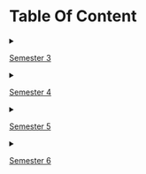 # Table Of Content

<details><summary>

[Semester 3](Semester%203)</summary><blockquote>
    <details><summary>[Business Communication Skills](Semester%203/BCS)</summary><blockquote>
    <table>
        <tr><th>Experiment Folder</th><th>Experiment Aim</th></tr>
        <tr><td>[1](Semester%203/BCS/SWOT%20Analysis.pdf)</td><td>**SWOT analysis**<br>The students should be made aware of their goals, strengths and weaknesses, attitude, moral values, self-confidence, etiquettes, non-verbal skills, achievements. through this activity. SWOT Analysis, Confidence improvement, values, positive attitude, positive thinking and self-esteem. The concern teacher should prepare a questionnaire which evaluate students in all the above areas and make them aware about these aspects.</td></tr>
        <tr><td>[2](Semester%203/BCS/Short%20and%20Long%20term%20goals.pdf)</td><td>**Personal and Career Goal setting – Short term and Long term**<br>The teacher should explain to them on how to set goals and provide template to write their short term and long term goals.</td></tr>
        <tr><td>[3](Semester%203/BCS/Public%20Speaking.pdf)</td><td>**Public Speaking**<br>Any one of the following activities may be conducted :<br>**1. Prepared speech** (Topics are given in advance, students get 10 minutes to prepare the speech and 5 minutes to deliver.)<br>**2. Extempore speech** (Students deliver speeches spontaneously for 5 minutes each on a given topic)<br>**3. Story telling** (Each student narrates a fictional or real life story for 5 minutes each)<br>**4. Oral review** ( Each student orally presents a review on a story or a book read by them)</td></tr>
        <tr><td>[5](Semester%203/BCS/Group%20Discussion.pdf)</td><td>**Group discussion**<br>Group discussions could be done for groups of 5-8 students at a time Two rounds of a GD for each group should be conducted and teacher should give them feedback.</td></tr>
        <tr><td>[6](Semester%203/BCS/Letter%20Writing.pdf)</td><td>**Letter/Application writing**<br>Each student will write one formal letter, and one application. The teacher should teach the students how to write the letter and application. The teacher should give proper format and layouts.</td></tr>
        <tr><td>[7](Semester%203/BCS/Report%20Writing.pdf)</td><td>**Report writing**<br>The teacher should teach the students how to write report .The teacher should give proper format and layouts. Each student will write one report based on visit / project / business proposal.</td></tr>
        <tr><td>[8](Semester%203/BCS/Resume.pdf)</td><td>**Resume writing** - Guide students and instruct them to write resume</td></tr>
        <tr><td>[9](Semester%203/BCS/Presentation%20Skill.pdf)</td><td>**Presentation Skill**<br>Students should make a presentation on any informative topic of their choice. The topic may be technical or non-technical. The teacher should guide them on effective presentation skills. Each student should make a presentation for at least 10 minutes.</td></tr>
        <tr><td>[13](Semester%203/BCS/Mock%20Interviews.pdf)</td><td>**Mock interviews** - guide students and conduct mock interviews</td></tr>
        <tr><td>[14](Semester%203/BCS/Telephone%20Conversation.pdf)</td><td>**Telephonic etiquettes** - To teach students the skills to communicate effectively over the phone.<br>Students will be divided into pairs. Each pair will be given different situations, such as phone call to enquire about job vacancy, scheduling a meeting with team members, phone call for requesting of urgent leave from higher authorities. Students will be given 10 min to prepare. Assessment will be done on the basis of performance during the telephone call.</td></tr>
        <tr><td>[15](Semester%203/BCS/Email%20Writing.pdf)</td><td>**Email etiquettes** - To provide students with an in-depth understanding of email skills.<br>Students will be made to send e-mails for different situations such as sending an e-mail to the principal for a leave, inviting a friend for a party, e-mail to enquire about room tariff of a hotel. Students will be assessed on the basis of e-mail such as clarity, purpose and proof reading of e-mail.</td></tr>
    </table>
    </blockquote></details>
    <details><summary>[Computer Graphics](Semester%203/CG)</summary><blockquote>
    <table>
        <tr><th>Experiment Folder</th><th>Experiment Aim</th></tr>
        <tr><td>[A1](Semester%203/CG/A1.pdf)</td><td>Write C++ program to draw a concave polygon and fill it with desired color using scan fill algorithm. Apply the concept of inheritance.</td></tr>
        <tr><td>[A2](Semester%203/CG/A2.pdf)</td><td>Write C++ program to implement Cohen Southerland line clipping algorithm.</td></tr>
        <tr><td>[A3a](Semester%203/CG/A3a.pdf)</td><td>Write C++ program to draw the following pattern. Use DDA line and Bresenham‘s circle drawing algorithm. Apply the concept of encapsulation.</td></tr>
        <tr><td>[B4a](Semester%203/CG/B4a.pdf)</td><td>Write C++ program to draw 2-D object and perform following basic transformations, a) Scaling b) Translation c) Rotation. Apply the concept of operator overloading.</td></tr>
        <tr><td>[B5c](Semester%203/CG/B5c.pdf)</td><td>Write C++ program to generate fractal patterns by using Koch curves.</td></tr>
        <tr><td>[C6c](Semester%203/CG/C6c.pdf)</td><td>Write OpenGL program to draw Sun Rise and Sunset.</td></tr>
        <tr><td>[C7c](Semester%203/CG/C7c.pdf)</td><td>Write C++ program to draw man walking in the rain with an umbrella. Apply the concept of polymorphism.</td></tr>
        <tr><td>[8](Semester%203/CG/GIMP%20Case%20Study.pdf)</td><td>Design and implement game / animation clip / Graphics Editor using open source graphics library. Make use of maximum features of Object Oriented Programming.</td></tr>
    </table>
    </blockquote></details>
    <details><summary>[Digital Electronics and Logic Design](Semester%203/DELD)</summary><blockquote>
    <table>
        <tr><th>Experiment Folder</th><th>Experiment Aim</th></tr>
    </table>
    </blockquote></details>
    <details><summary>[Fundamentals of Data Structures](Semester%203/FDS)</summary><blockquote>
    <table>
        <tr><th>Experiment Folder</th><th>Experiment Aim</th></tr>
        <tr><td>[A2](Semester%203/FDS/A2.py)</td><td>Write a Python program to store marks scored in subject “Fundamental of Data Structure” by N students in the class. Write functions to compute following:<br>a) The average score of class<br>b) Highest score and lowest score of class<br>c) Count of students who were absent for the test<br>d) Display mark with highest frequency</td></tr>
        <tr><td>[A5](Semester%203/FDS/A5.py)</td><td>Write a Python program to compute following operations on String:<br>a) To display word with the longest length<br>b) To determines the frequency of occurrence of particular character in the string<br>c) To check whether given string is palindrome or not<br>d) To display index of first appearance of the substring<br>e) To count the occurrences of each word in a given string<br></td></tr>
        <tr><td>[A9](Semester%203/FDS/A9.py)</td><td>Write a Python program to compute following computation on matrix:<br>a) Addition of two matrices<br>b) Subtraction of two matrices<br>c) Multiplication of two matrices<br>d) Transpose of a matrix</td></tr>
        <tr><td>[B11](Semester%203/FDS/B11.py)</td><td>a) Write a Python program to store roll numbers of student in array who attended training program in random order. Write function for searching whether particular student attended training program or not, using Linear search and Sentinel search.<br>b) Write a Python program to store roll numbers of student array who attended training program in sorted order. Write function for searching whether particular student attended training program or not, using Binary search and Fibonacci search</td></tr>
        <tr><td>[B14](Semester%203/FDS/B14.py)</td><td>Write a Python program to store first year percentage of students in array. Write function for sorting array of floating point numbers in ascending order using:<br>a) Selection Sort<br>b) Bubble sort and display top five scores.</td></tr>
        <tr><td>[B16](Semester%203/FDS/B16.py)</td><td>Write a Python program to store first year percentage of students in array. Write function for sorting array of floating point numbers in ascending order using quick sort and display top five scores.</td></tr>
        <tr><td>[C19](Semester%203/FDS/C19.cpp)</td><td>Department of Computer Engineering has student's club named 'Pinnacle Club'. Students of second, third and final year of department can be granted membership on request. Similarly one may cancel the membership of club. First node is reserved for president of club and last node is reserved for secretary of club. Write C++ program to maintain club member‘s information using singly linked list. Store student PRN and Name. Write functions to:<br>a) Add and delete the members as well as president or even secretary.<br>b) Compute total number of members of club<br>c) Display members<br>d) Two linked lists exists for two divisions. Concatenate two lists.</td></tr>
        <tr><td>[C21](Semester%203/FDS/C21.cpp)</td><td>Write C++ program for storing appointment schedule for day. Appointments are booked randomly using linked list. Set start and end time and min and max duration for visit slot. Write functions for -<br>A) Display free slots<br>B) Book appointment<br>C) Sort list based on time<br>D) Cancel appointment (check validity, time bounds, availability)<br>E) Sort list based on time using pointer manipulation</td></tr>
        <tr><td>[D26](Semester%203/FDS/D26.cpp)</td><td>In any language program mostly syntax error occurs due to unbalancing delimiter such as (),{},[]. Write C++ program using stack to check whether given expression is well parenthesized or not.</td></tr>
        <tr><td>[D27](Semester%203/FDS/D27.cpp)</td><td>Implement C++ program for expression conversion as infix to postfix and its evaluation using stack based on given conditions:<br>1. Operands and operator, both must be single character.<br>2. Input Postfix expression must be in a desired format.<br>3. Only '+', '-', '*' and '/ ' operators are expected.</td></tr>
        <tr><td>[E29](Semester%203/FDS/E29.cpp)</td><td>Queues are frequently used in computer programming, and a typical example is the creation of a job queue by an operating system. If the operating system does not use priorities, then the jobs are processed in the order they enter the system. Write C++ program for simulating job queue. Write functions to add job and delete job from queue.</td></tr>
        <tr><td>[E31](Semester%203/FDS/E31.cpp)</td><td>A double-ended queue (deque) is a linear list in which additions and deletions may be made at either end. Obtain a data representation mapping a deque into a one-dimensional array. Write C++ program to simulate deque with functions to add and delete elements from either end of the deque.</td></tr>
        <tr><td>[E32](Semester%203/FDS/E32.cpp)</td><td>Pizza parlor accepting maximum M orders. Orders are served in first come first served basis. Order once placed cannot be cancelled. Write C++ program to simulate the system using circular queue using array.</td></tr>
    </table>
    </blockquote></details>
    <details><summary>[Humanity and Social Science](Semester%203/HSS)</summary><blockquote>
    <table>
        <tr><th>Experiment Folder</th><th>Experiment Aim</th></tr>
        <tr><td>[1](Semester%203/HSS/SPEECH%20ON%20CURRENT%20AFFAIR.pdf)</td><td>PREPARED SPEECH ON CURRENT AFFAIRS<br>a. Purpose – Get students to stay abreast and invested in national current affairs<br>b. Method – Each student has to read an editorial from any national paper (English), find out more information on the topic and present it to the class; ending the session with his/her opinion on the matter<br>c. Outcome – Awareness of national state of affairs. Improve on oratory skills. Instil the thinking and contemplative skills and form non-judgmental opinions about an issue</td></tr>
        <tr><td>[2](Semester%203/HSS/INDIA'S%20CULTURAL%20DIVERSITY.pptx)</td><td>UNDERSTANDING INDIA’S CULTURAL DIVERSITY<br>a. Purpose – Expose students to the intricacies of Indian cultural across various states<br>b. Method – Each student (or a small group of students in case the number of students is large) has to pick a state and come to the tutorial session prepared with a PPT that will showcase the demographic, sociographic and cultural information of that state<br>c. Outcome – Information about the beauty of Indian cultural diversity. Enhance exploratory skill, communication skills and learn to present using technological tools.</td></tr>
        <tr><td>[3](Semester%203/HSS/ARTICLE%20ON%20SOCIAL%20ISSUE.pdf)</td><td>WRITING AN ARTICLE ON ANY SOCIAL ISSUE<br>a. Purpose – Highlight various social and cultural evil malevolence existing in our country and express one’s opinion on how it can be changed<br>b. Method – Each student will have to write a 200 word essay on any of existing social malice that is prevalent in society. On evaluation, the top 5 essays can be displayed on the college wall magazine and rewarded if deemed appropriate<br>c. Outcome – Learn to raise one’s voice against the wrong doings in communities. Build writing skills, improve language and gain knowledge about how to write an impactful essay</td></tr>
        <tr><td>[6](Semester%203/HSS/SCREEN%20A%20MOVIE.pdf)</td><td>SCREEN A MOVIE (FOCUS ON POSITIVITY AND POWER OF THE MIND)<br>a. Purpose – Expose students to introspective skills and try to develop a positive thinking in life<br>b. Method – Screen a movie / a documentary / a video that focuses on the power of the mind and how to create affirmations in one’s life. At the end of the movie, students can be asked to express their opinions and write down what changes / improvements they plan to take in their choices thereafter. This can be followed by a guest lecture by expert/s or workshop<br>c. Outcome – Comprehend the areas of improvement within themselves. Understand the importance of staying positive and develop affirmations</td></tr>
    </table>
    </blockquote></details>
    <details><summary>[OOP and Computer Graphics Laboratory](Semester%203/OOPL)</summary><blockquote>
    <table>
        <tr><th>Experiment Folder</th><th>Experiment Aim</th></tr>
        <tr><td>[A1](Semester%203/OOPL/A1.cpp)</td><td>Implement a class Complex which represents the Complex Number data type. Implement the following:<br>1. Constructor (including a default constructor which creates the complex number 0+0i).<br>2. Overload operator+ to add two complex numbers.<br>3. Overload operator* to multiply two complex numbers.<br>4. Overload operators << and >> to print and read Complex Numbers.</td></tr>
        <tr><td>[A2](Semester%203/OOPL/A2.cpp)</td><td>Develop a program in C++ to create a database of student’s information system containing the following information: Name, Roll number, Class, Division, Date of Birth, Blood group, Contact address, Telephone number, Driving license no. and other. Construct the database with suitable member functions. Make use of constructor, default constructor, copy constructor, destructor, static member functions, friend class, this pointer, inline code and dynamic memory allocation operators-new and delete as well as exception handling.</td></tr>
        <tr><td>[A3](Semester%203/OOPL/A3.cpp)</td><td>Imagine a publishing company which does marketing for book and audio cassette versions. Create a class publication that stores the title (a string) and price (type float) of publications. From this class derive two classes: book which adds a page count (type int) and tape which adds a playing time in minutes (type float).<br>Write a program that instantiates the book and tape class, allows user to enter data and displays the data members. If an exception is caught, replace all the data member values with zero values.</td></tr>
        <tr><td>[B4](Semester%203/OOPL/B4.cpp)</td><td>Write a C++ program that creates an output file, writes information to it, closes the file, open it again as an input file and read the information from the file.</td></tr>
        <tr><td>[B5](Semester%203/OOPL/B5.cpp)</td><td>Write a function template for selection sort that inputs, sorts and outputs an integer array and a float array.</td></tr>
        <tr><td>[C6](Semester%203/OOPL/C6.cpp)</td><td>Write C++ program using STL for sorting and searching user defined records such as personal records using vector container.</td></tr>
    </table>
    </blockquote></details>
    <details><summary>[Project Based Learning](Semester%203/PBL)</summary><blockquote>
    <table>
        <tr><th>Experiment Folder</th><th>Experiment Aim</th></tr>
    </table>
    </blockquote></details>
</blockquote></details>

<details><summary>

[Semester 4](Semester%204)</summary><blockquote>
    <details><summary>[Data Structures and Algorithms Laboratory](Semester%204/DSAL)</summary><blockquote>
    <table>
        <tr><th>Experiment Folder</th><th>Experiment Aim</th></tr>
        <tr><td>[A1](Semester%204/DSAL/A1.cpp)</td><td>Consider telephone book database of N clients. Make use of a hash table implementation to quickly look up client‘s telephone number. Make use of two collision handling techniques and compare them using number of comparisons required to find a set of telephone numbers</td></tr>
        <tr><td>[A2](Semester%204/DSAL/A2.cpp)</td><td>Implement all the functions of a dictionary (ADT) using hashing and handle collisions using chaining with / without replacement.<br>Data: Set of (key, value) pairs, Keys are mapped to values, Keys must be comparable, Keys must be unique. Standard Operations: Insert(key, value), Find(key), Delete(key)</td></tr>
        <tr><td>[B5](Semester%204/DSAL/B5.cpp)</td><td>A book consists of chapters, chapters consist of sections and sections consist of subsections. Construct a tree and print the nodes. Find the time and space requirements of your method.</td></tr>
        <tr><td>[B6](Semester%204/DSAL/B6.cpp)</td><td>Beginning with an empty binary search tree, Construct binary search tree by inserting the values in the order given. After constructing a binary tree -<br>i. Insert new node<br>ii. Find number of nodes in longest path from root<br>iii. Minimum data value found in the tree<br>iv. Change a tree so that the roles of the left and right pointers are swapped at every node<br>v. Search a value</td></tr>
        <tr><td>[B11](Semester%204/DSAL/B11.cpp)</td><td>Construct an expression tree from the given prefix expression eg. +--a*bc/def and traverse it using post order traversal (non recursive) and then delete the entire tree.</td></tr>
        <tr><td>[C13](Semester%204/DSAL/C13.cpp)</td><td>Represent a given graph using adjacency matrix/list to perform DFS and using adjacency list to perform BFS. Use the map of the area around the college as the graph. Identify the prominent land marks as nodes and perform DFS and BFS on that.</td></tr>
        <tr><td>[C15](Semester%204/DSAL/C15.cpp)</td><td>You have a business with several offices; you want to lease phone lines to connect them up with each other; and the phone company charges different amounts of money to connect different pairs of cities. You want a set of lines that connects all your offices with a minimum total cost. Solve the problem by suggesting appropriate data structures.</td></tr>
        <tr><td>[D18](Semester%204/DSAL/D18.cpp)</td><td>Given sequence k = k1 &lt;k2 < … &lt;kn of n sorted keys, with a search probability pi for each key ki . Build the Binary search tree that has the least search cost given the access probability for each key?</td></tr>
        <tr><td>[D19](Semester%204/DSAL/D19.cpp)</td><td>A Dictionary stores keywords and its meanings. Provide facility for adding new keywords, deleting keywords, updating values of any entry. Provide facility to display whole data sorted in ascending/ Descending order. Also find how many maximum comparisons may require for finding any keyword. Use Height balance tree and find the complexity for finding a keyword</td></tr>
        <tr><td>[E22](Semester%204/DSAL/E22.cpp)</td><td>Read the marks obtained by students of second year in an online examination of particular subject. Find out maximum and minimum marks obtained in that subject. Use heap data structure. Analyze the algorithm.</td></tr>
        <tr><td>[F23](Semester%204/DSAL/F23.cpp)</td><td>Department maintains a student information. The file contains roll number, name, division and address. Allow user to add, delete information of student. Display information of particular employee. If record of student does not exist an appropriate message is displayed. If it is, then the system displays the student details. Use sequential file to main the data.</td></tr>
        <tr><td>[F24](Semester%204/DSAL/F24.cpp)</td><td>Company maintains employee information as employee ID, name, designation and salary. Allow user to add, delete information of employee. Display information of particular employee. If employee does not exist an appropriate message is displayed. If it is, then the system displays the employee details. Use index sequential file to maintain the data.</td></tr>
    </table>
    </blockquote></details>
    <details><summary>[MicroProcessor Laboratory](Semester%204/MPL)</summary><blockquote>
    <table>
        <tr><th>Experiment Folder</th><th>Experiment Aim</th></tr>
        <tr><td>[9](Semester%204/MPL/9.asm)</td><td>Write X86/64 ALP to perform overlapped block transfer with string specific instructions Block containing data can be defined in the data segment.</td></tr>
    </table>
    </blockquote></details>
</blockquote></details>

<details><summary>

[Semester 5](Semester%205)</summary><blockquote>
    <details><summary>[Computer Networks & Security Laboratory](Semester%205/CNSL)</summary><blockquote>
    <table>
        <tr><th>Experiment Folder</th><th>Experiment Aim</th></tr>
        <tr><td>[5a](Semester%205/CNSL/CRC.c), [5b](Semester%205/CNSL/HAMMING.c)</td><td>Write a program to simulate Go back N and Selective Repeat Modes of Sliding Window Protocol in Peer-to-Peer mode.</td></tr>
    </table>
    </blockquote></details>
    <details><summary>[Database Management Systems Laboratory](Semester%205/DBMSL)</summary><blockquote>
    <table>
        <tr><th>Experiment Folder</th><th>Experiment Aim</th></tr>
        <tr><td>[A1](Semester%205/DBMSL/A1.png)</td><td>**ER Modeling and Normalization:**<br>Decide a case study related to real time application in group of 2-3 students and formulate a problem statement for application to be developed. Propose a Conceptual Design using ER features using tools like ERD plus, ER Win etc. (Identifying entities, relationships between entities, attributes, keys, cardinalities, generalization, specialization etc.) Convert the ER diagram into relational tables and normalize Relational data model.<br>Note: Student groups are required to continue same problem statement throughout all the assignments in order to design and develop an application as a part Mini Project. Further assignments will be useful for students to develop a backend for system. To design front end interface students should use the different concepts learnt in the other subjects also.</td></tr>
        <tr><td>[A2](Semester%205/DBMSL/MySql-History.sql)</td><td>**SQL Queries:**<br>a. Design and Develop SQL DDL statements which demonstrate the use of SQL objects such as Table, View, Index, Sequence, Synonym, different constraints etc.<br>b. Write at least 10 SQL queries on the suitable database application using SQL DML statements<br>Note: Instructor will design the queries which demonstrate the use of concepts like Insert, Select, Update, Delete with operators, functions, and set operator etc.</td></tr>
        <tr><td>[A3](Semester%205/DBMSL/MySql-History.sql)</td><td>**SQL Queries - all types of Join, Sub-Query and View:**<br>Write at least 10 SQL queries for suitable database application using SQL DML statements.<br>Note: Instructor will design the queries which demonstrate the use of concepts like all types of Join, Sub-Query and View</td></tr>
        <tr><td>[A4](Semester%205/DBMSL/MySql-History.sql)</td><td>**Unnamed PL/SQL code block: Use of Control structure and Exception handling is mandatory.**<br>Suggested Problem statement:<br>Consider Tables:<br>1. Borrower(Roll_no, Name, DateofIssue, NameofBook, Status)<br>2. Fine(Roll_no,Date,Amt)<br>Accept Roll_no & NameofBook from user.<br>● Check the number of days (from date of issue).<br>● If days are between 15 to 30 then fine amount will be Rs 5per day.<br>● If no. of days>30, per day fine will be Rs 50 per day & for days less than 30, Rs. 5 per day.<br>● After submitting the book, status will change from I to R.<br>● If condition of fine is true, then details will be stored into fine table.<br>● Also handles the exception by named exception handler or user define exception handler.<br>OR<br>Write a PL/SQL code block to calculate the area of a circle for a value of radius varying from 5 to 9. Store the radius and the corresponding values of calculated area in an empty table named areas, consisting of two columns, radius and area.</td></tr>
        <tr><td>[A5](Semester%205/DBMSL/MySql-History.sql)</td><td>**Named PL/SQL Block: PL/SQL Stored Procedure and Stored Function.**<br>Write a Stored Procedure namely proc_Grade for the categorization of student. If marks scored by students in examination is <=1500 and marks>=990 then student will be placed in distinction category if marks scored are between 989 and 900 category is first class, if marks 899 and 825 category is Higher Second Class<br>Write a PL/SQL block to use procedure created with above requirement.<br>Stud_Marks(name, total_marks), Result(Roll,Name, Class)<br>Note: Instructor will frame the problem statement for writing stored procedure & Function in line with above statement.</td></tr>
        <tr><td>[A6](Semester%205/DBMSL/MySql-History.sql)</td><td>**Cursors: (All types: Implicit, Explicit, Cursor FOR Loop, Parameterized Cursor)**<br>Write a PL/SQL block of code using parameterized Cursor that will merge the data available in the newly created table N_RollCall with the data available in the table O_RollCall. If the data in the first table already exist in the second table then that data should be skipped.<br>Note: Instructor will frame the problem statement for writing PL/SQL block using all types of Cursors in line with above statement.</td></tr>
        <tr><td>[A7](Semester%205/DBMSL/MySql-History.sql)</td><td>**Database Trigger (All Types: Row level and Statement level triggers, Before and After Triggers).**<br>Write a database trigger on Library table. The System should keep track of the records that are being updated or deleted. The old value of updated or deleted records should be added in Library_Audit table.<br>Note: Instructor will Frame the problem statement for writing PL/SQL block for all types of Triggers in line with above statement.</td></tr>
        <tr><td>[A8](Semester%205/DBMSL/mysql.py)</td><td>**Database Connectivity:**<br>Write a program to implement MYSQL/Oracle database connectivity with any front end language to implement Database navigation operations (add, delete, edit etc)</td></tr>
        <tr><td>[B1](Semester%205/DBMSL/MongoDB-History.txt)</td><td>**MongoDB Queries:**<br>Design and Develop MongoDB Queries using CRUD operations. (Use CRUD operations, SAVE method, logical operators etc)</td></tr>
        <tr><td>[B2](Semester%205/DBMSL/MongoDB-History.txt)</td><td>**MongoDB - Aggregation and Indexing:**<br>Design and Develop MongoDB Queries using aggregation and indexing with suitable example using MongoDB.</td></tr>
        <tr><td>[B3](Semester%205/DBMSL/MongoDB-History.txt)</td><td>**MongoDB - Map reduces operations:**<br>Implement Map reduces operation with suitable example using MongoDB.</td></tr>
        <tr><td>[B4](Semester%205/DBMSL/mongo.py)</td><td>**Database Connectivity:**<br>Write a program to implement MongoDB database connectivity with any front end language to implement Database navigation operations (add, delete, edit etc)</td></tr>
        <tr><td>[C1](Semester%205/DBMSL/Mini%20Project.pdf)</td><td>Using the database concepts covered in Group A & Group B, develop an application with following details:<br>1. Follow the same problem statement decided in Assignment -1 of Group A<br>2. Follow the Software Development Life cycle and other concepts learnt in Software Engineering Course throughout the implementation.<br>3. Develop application considering:<br>● Front End : Java/Perl/PHP/Python/Ruby/.net/any other language<br>● Backend : MongoDB/MySQL/Oracle<br>4. Test and validate application using Manual/Automation testing<br>5. Student should develop application in group of 2-3 students and submit the Project Report which will consist of documentation related to different phases of Software Development<br>Life Cycle:<br>● Title of the Project, Abstract, Introduction<br>● Software Requirement Specification<br>● Conceptual Design using ER features, Relational Model in appropriate Normalize form<br>● Graphical User Interface, Source Code<br>● Testing document<br>● Conclusion.<br></td></tr>
    </table>
    </blockquote></details>
    <details><summary>[Laboratory Practice I](Semester%205/SPOS)</summary><blockquote>
    <table>
        <tr><th>Experiment Folder</th><th>Experiment Aim</th></tr>
        <tr><td>[1](Semester%205/SPOS/SPOS%20LABORATORY.pdf)</td><td>Design suitable Data structures and implement Pass-I and Pass-II of a two-pass assembler for pseudo-machine. Implementation should consist of a few instructions from each category and few assembler directives. The output of Pass-I (intermediate code file and symbol table) should be input for Pass-II</td></tr>
        <tr><td>[2](Semester%205/SPOS/SPOS%20LABORATORY.pdf)</td><td>Design suitable data structures and implement Pass-I and Pass-II of a two-pass macro-processor. The output of Pass-I (MNT, MDT and intermediate code file without any macro definitions) should be input for Pass-II.</td></tr>
        <tr><td>[3](Semester%205/SPOS/SPOS%20LABORATORY.pdf)</td><td>Write a program to recognize infix expression using LEX and YAAC</td></tr>
        <tr><td>[4](Semester%205/SPOS/SPOS%20LABORATORY.pdf)</td><td>Write a program to solve Classical Problems of Synchronization using Mutex and Semaphore.</td></tr>
        <tr><td>[5](Semester%205/SPOS/SPOS%20LABORATORY.pdf)</td><td>Implementation of CPU Scheduling Algorithms: FCFS , SJF (Preemptive), Priority (Non-Preemptive) and Round Robin (Preemptive)</td></tr>
        <tr><td>[6](Semester%205/SPOS/SPOS%20LABORATORY.pdf)</td><td>Implementation of Memory placement strategies – best fit, first fit, next fit & worst fit.</td></tr>
        <tr><td>[7](Semester%205/SPOS/SPOS%20LABORATORY.pdf)</td><td>Implementation of Page replacement algorithm</td></tr>
    </table>
    </blockquote></details>
    <details><summary>[Seminar and Technical Communication](Semester%205/STC)</summary><blockquote>
    <table>
        <tr><th>Experiment Folder</th><th>Experiment Aim</th></tr>
        <tr><td>[Report](Semester%205/STC/SEMINAR%20REPORT.pdf)</td><td>● Each student will select a topic in the area of Computer Engineering and Technology preferably keeping track with recent technological trends and development beyond scope of syllabus avoiding repetition in consecutive years.<br>● The topic must be selected in consultation with the institute guide.<br>● Each student will make a seminar presentation using audio/visual aids for a duration of 20-25 minutes and submit the seminar report prepared in Latex only.<br>● Active participation at classmate seminars is essential.<br>● BoS has circulated the Seminar Log book and it is recommended to use it.</td></tr>
    </table>
    </blockquote></details>
</blockquote></details>

<details><summary>

[Semester 6](Semester%206)</summary><blockquote>
    <details><summary>[Data Science and Big Data Analytics Laboratory](Semester%206/DSBDAL)</summary><blockquote>
    <table>
        <tr><th>Experiment Folder</th><th>Experiment Aim</th></tr>
        <tr><td>[A1](Semester%206/DSBDAL/A1)</td><td>**Data Wrangling I**<br>Perform the following operations using Python on any open source dataset (eg. data.csv)<br>1. Import all the required Python Libraries.<br>2. Locate an open source data from the web (eg. https://www.kaggle.com). Provide a clear description of the data and its source (i.e. URL of the web site).<br>3. Load the Dataset into pandas dataframe.<br>4. Data Preprocessing: check for missing values in the data using pandas isnull(), describe() function to get some initial statistics. Provide variable descriptions. Types of variables etc. Check the dimensions of the data frame.<br>5. Data Formatting and Data Normalization: Summarize the types of variables by checking the data types (i.e., character, numeric, integer, factor, and logical) of the variables in the data set. If variables are not in the correct data type, apply proper type conversions.<br>6. Turn categorical variables into quantitative variables in Python<br>In addition to the codes and outputs, explain every operation that you do in the above steps and explain everything that you do to import/read/scrape the data set.</td></tr>
        <tr><td>[A2](Semester%206/DSBDAL/A2)</td><td>**Data Wrangling II**<br>Perform the following operations using Python on any open source dataset (eg. data.csv)<br>1. Scan all variables for missing values and inconsistencies. If there are missing values and/or inconsistencies, use any of the suitable techniques to deal with them.<br>2. Scan all numeric variables for outliers. If there are outliers, use any of the suitable techniques to deal with them.<br>3. Apply data transformations on at least one of the variables. The purpose of this transformation should be one of the following reasons: to change the scale for better understanding of the variable, to convert a non-linear relation into a linear one, or to decrease the skewness and convert the distribution into a normal distribution.<br>Reason and document your approach properly.</td></tr>
        <tr><td>[A3](Semester%206/DSBDAL/A3)</td><td>**Basic Statistics - Measures of Central Tendencies and Variance**<br>Perform the following operations on any open source dataset (eg. data.csv)<br>1. Provide summary statistics (mean, median, minimum, maximum, standard deviation) for a dataset (age, income etc.) with numeric variables grouped by one of the qualitative (categorical) variable. For example, if your categorical variable is age groups and quantitative variable is income, then provide summary statistics of income grouped by the age groups. Create a list that contains a numeric value for each response to the categorical variable.<br>2. Write a Python program to display some basic statistical details like percentile, mean, standard deviation etc. of the species of ‘Iris-setosa’, ‘Iris-versicolor’ and ‘Iris-versicolor’ of iris.csv dataset.<br>Provide the codes with outputs and explain everything that you do in this step.</td></tr>
        <tr><td>[A4](Semester%206/DSBDAL/A4)</td><td>**Data Analytics I**<br>Create a Linear Regression Model using Python/R to predict home prices using Boston Housing Dataset (https://www.kaggle.com/c/boston-housing). The Boston Housing dataset contains information about various houses in Boston through different parameters. There are 506 samples and 14 feature variables in this dataset.<br>The objective is to predict the value of prices of the house using the given features.</td></tr>
        <tr><td>[A5](Semester%206/DSBDAL/A5)</td><td>**Data Analytics II**<br>1. Implement logistic regression using Python/R to perform classification on Social_Network_Ads.csv dataset<br>Compute Confusion matrix to find TP, FP, TN, FN, Accuracy, Error rate, Precision, Recall on the given dataset.</td></tr>
        <tr><td>[A6](Semester%206/DSBDAL/A6)</td><td>**Data Analytics III**<br>1. Implement Simple Naïve Bayes classification algorithm using Python/R on iris.csv dataset.<br>Compute Confusion matrix to find TP, FP, TN, FN, Accuracy, Error rate, Precision, Recall on the given dataset.</td></tr>
        <tr><td>[A7](Semester%206/DSBDAL/A7)</td><td>**Text Analytics**<br>1. Extract Sample document and apply following document preprocessing methods: Tokenization, POS Tagging, stop words removal, Stemming and Lemmatization.<br>Create representation of document by calculating Term Frequency and Inverse Document Frequency.</td></tr>
        <tr><td>[A8](Semester%206/DSBDAL/A8)</td><td>**Data Visualization I**<br>1. Use the inbuilt dataset 'titanic'. The dataset contains 891 rows and contains information about the passengers who boarded the unfortunate Titanic ship. Use the Seaborn library to see if we can find any patterns in the data.<br>Write a code to check how the price of the ticket (column name: 'fare') for each passenger is distributed by plotting a histogram</td></tr>
        <tr><td>[A9](Semester%206/DSBDAL/A9)</td><td>**Data Visualization II**<br>1. Use the inbuilt dataset 'titanic' as used in the above problem. Plot a box plot for distribution of age with respect to each gender along with the information about whether they survived or not. (Column names : 'sex' and 'age')<br>Write observations on the inference from the above statistics.</td></tr>
        <tr><td>[A10](Semester%206/DSBDAL/A10)</td><td>**Data Visualization III**<br>Download the Iris flower dataset or any other dataset into a DataFrame. (https://archive.ics.uci.edu/ml/datasets/Iris ). Scan the dataset and give the inference as:1. How many features are there and what are their types (e.g., numeric, nominal)?<br>2. Create a histogram for each feature in the dataset to illustrate the feature distributions.<br>3. Create a boxplot for each feature in the dataset.<br>Compare distributions and identify outliers.</td></tr>
        <tr><td>[B1](Semester%206/DSBDAL/B1)</td><td>Write a code in JAVA for a simple WordCount application that counts the number of occurrences of each word in a given input set using the Hadoop MapReduce framework on local-standalone set-up.</td></tr>
        <tr><td>[B2](Semester%206/DSBDAL/B2)</td><td>Design a distributed application using MapReduce which processes a log file of a system.</td></tr>
        <tr><td>[B3](Semester%206/DSBDAL/B3)</td><td>Locate dataset (eg. sample_weather.txt) for working on weather data which reads the text input files and finds average for temperature, dew point and wind speed.</td></tr>
        <tr><td>[B4](Semester%206/DSBDAL/B4)</td><td>Write a simple program in SCALA using Apache Spark framework.</td></tr>
    </table>
    </blockquote></details>
    <details><summary>[Laboratory Practice II](Semester%206/LP2)</summary><blockquote>
    <table>
        <tr><th>Experiment Folder</th><th>Experiment Aim</th></tr>
        <tr><td>[A1](Semester%206/LP2/A1)</td><td>Implement depth first search algorithm and Breadth First Search algorithm, Use an undirected graph and develop a recursive algorithm for searching all the vertices of a graph or tree data structure.</td></tr>
        <tr><td>[A2](Semester%206/LP2/A2)</td><td>Implement A star Algorithm for any game search problem.</td></tr>
        <tr><td>[A3](Semester%206/LP2/A3)</td><td>Implement Greedy search algorithm for any of the following application:<br>I. Selection Sort<br>II. Minimum Spanning Tree<br>III. Single-Source Shortest Path Problem<br>IV. Job Scheduling Problem<br>V. Prim's Minimal Spanning Tree Algorithm<br>VI. Kruskal's Minimal Spanning Tree Algorithm<br>VII. Dijkstra's Minimal Spanning Tree Algorithm</td></tr>
        <tr><td>[B4](Semester%206/LP2/B4)</td><td>Implement a solution for a Constraint Satisfaction Problem using Branch and Bound and Backtracking for n-queens problem or a graph colouring problem.</td></tr>
        <tr><td>[B5](Semester%206/LP2/B5)</td><td>Develop an elementary chatbot for any suitable customer interaction application.</td></tr>
        <tr><td>[C6](Semester%206/LP2/C6)</td><td>Implement any one of the following Expert System<br>[The Bird Identification System](https://www.amzi.com/ExpertSystemsInProlog/02usingprolog.php)</td></tr>
    </table>
    </blockquote></details>
    <details><summary>[Web Technology Laboratory](Semester%206/WTL)</summary><blockquote>
    <table>
        <tr><th>Experiment Folder</th><th>Experiment Aim</th></tr>
        <tr><td>[2](Semester%206/WTL/2)</td><td>Implement a web page index.htm for any client website (e.g. a restaurant website project) using following:<br>a. HTML syntax: heading tags, basic tags & attributes, frames, tables, images, lists, links for text & images, forms etc.<br>b. Use of Internal CSS, Inline CSS, External CSS</td></tr>
        <tr><td>[3](Semester%206/WTL/3)</td><td>Design the XML document to store the information of the employees of any business organization and demonstrate the use of:<br>a) DTD<br>b) XML Schema<br>And display the content in (e.g. tabular format) by using CSS/XSL.</td></tr>
        <tr><td>[4](Semester%206/WTL/4)</td><td>Implement an application in Java Script using following:<br>a) Design UI of application using HTML, CSS etc.<br>b) Include Java script validation<br>c) Use of prompt and alert window using Java Script<br>e.g. Design & implement a simple calculator using Java Script for operations like addition, multiplication, subtraction, division, square of number etc.<br>a) Design calculator interface like text field for input & output, buttons for numbers and operators etc.<br>b) Validate input values<br>c) Prompt/alerts for invalid values etc.</td></tr>
        <tr><td>[5](Semester%206/WTL/5)</td><td>Implement the sample program demonstrating the use of Servlet.<br>e.g. Create a database table ebookshop (book_id, book_title, book_author, book_price, quantity) using database like Oracle/MySQL etc. and display (use SQL select query) the table content using servlet.</td></tr>
        <tr><td>[6](Semester%206/WTL/6)</td><td>Implement the program demonstrating the use of JSP.<br>e.g. Create a database table students_info (stud_id, stud_name, class, division, city) using database like Oracle/MySQL etc. and display (use SQL select query) the table content using JSP.</td></tr>
        <tr><td>[7](Semester%206/WTL/7)</td><td>Build a dynamic web application using PHP and MySQL.<br>a. Create database tables in MySQL and create connection with PHP.<br>b. Create the add, update, delete and retrieve functions in the PHP web app interacting with MySQL database</td></tr>
        <tr><td>[8](Semester%206/WTL/8)</td><td>Design a login page with entries for name, mobile number email id and login button. Use struts and perform following validations:<br>a. Validation for correct names<br>b. Validation for mobile numbers<br>c. Validation for email id<br>d. Validation if no entered any value<br>e. Re-display for wrongly entered values with message<br>f. Congratulations and welcome page upon successful entries</td></tr>
        <tr><td>[9](Semester%206/WTL/9)</td><td>Design an application using Angular JS.<br>e.g. Design registration (first name, last name, username, password) and login page using Angular JS.</td></tr>
        <tr><td>[10](Semester%206/WTL/10)</td><td>Design and implement a business interface with necessary business logic for any web application using EJB.<br>e.g. Design and implement the web application logic for deposit and withdraw amount transactions using EJB.</td></tr>
        <tr><td>[11](Semester%206/WTL/Mini%20Project)</td><td>Mini Project: Design and implement a dynamic web application for any business functionality by using web development technologies that you have learnt in the above given assignments.</td></tr>
    </table>
    </blockquote></details>
    <details><summary>[Cloud Computing](Semester%206/CC)</summary><blockquote>
    <table>
        <tr><th>Experiment Folder</th><th>Experiment Aim</th></tr>
        <tr><td>[1](Semester%206/CC/1.pdf)</td><td>Case study on Amazon EC2 and learn about Amazon EC2 web services.</td></tr>
        <tr><td>[2](Semester%206/CC/2.pdf)</td><td>Installation and configure Google App Engine.</td></tr>
        <tr><td>[3](Semester%206/CC/3.pdf)</td><td>Creating an Application in SalesForce.com using Apex programming Language.</td></tr>
        <tr><td>[4](Semester%206/CC/4.pdf)</td><td>Design and develop custom Application (Mini Project) using Salesforce Cloud</td></tr>
        <tr><td>[5](Semester%206/CC/Mini%20Project%20REPORT.pdf)</td><td>Setup your own cloud for Software as a Service (SaaS) over the existing LAN in your laboratory.<br>In this assignment you have to write your own code for cloud controller using open-source technologies to implement with HDFS. Implement the basic operations may be like to divide the file in segments/blocks and upload/ download file on/from cloud in encrypted form.</td></tr>
    </table>
    </blockquote></details>
</blockquote></details>
